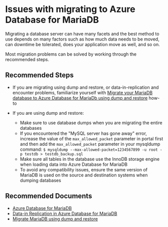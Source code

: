 <properties
    pageTitle="Issues with migrating to Azure Database for MariaDB"
    description="Issues with migrating to Azure Database for MariaDB"
    service="microsoft.dbformariadb"
    resource="servers"
    authors="ambhatna"
    ms.author="ambhatna"
    displayOrder="280"
    selfHelpType="generic"
    supportTopicIds="32640129"
    resourceTags="servers, databases"
    productPesIds="16617"
    cloudEnvironments="public"
    articleId="908ab7e3-3ed4-49eb-bb0c-52f2900c61d2"
/>

# Issues with migrating to Azure Database for MariaDB

Migrating a database server can have many facets and the best method to use depends on many factors such as how much data needs to be moved, can downtime be tolerated, does your application move as well, and so on.

Most migration problems can be solved by working through the recommended steps.

## **Recommended Steps**

* If you are migrating using dump and restore, or data-in-replication and encounter problems, familiarize yourself with [Migrate your MariaDB database to Azure Database for MariaDb using dump and restore](https://docs.microsoft.com/azure/mariadb/howto-migrate-dump-restore/) how-to
* If you are using dump and restore:

  * Make sure to use database dumps when you are migrating the entire databases
  * If you encountered the "MySQL server has gone away" error, increase the value of the `max_allowed_packet` parameter in portal first and then add the `max_allowed_packet` parameter in your mysqldump command: `$ mysqldump --max-allowed-packet=1234567899 -u root -p testdb > testdb_backup.sql`
  * Make sure all tables in the database use the InnoDB storage engine when loading data into Azure Database for MariaDB
  * To avoid any compatibility issues, ensure the same version of MariaDB is used on the source and destination systems when dumping databases

## **Recommended Documents**

* [Azure Database for MariaDB](https://docs.microsoft.com/azure/mariadb)<br>
* [Data-in Replication in Azure Database for MariaDB](https://docs.microsoft.com/azure/mariadb/howto-data-in-replication/)<br>
* [Migrate MariaDB using dump and restore](https://docs.microsoft.com/azure/mariadb/howto-migrate-dump-restore/)
